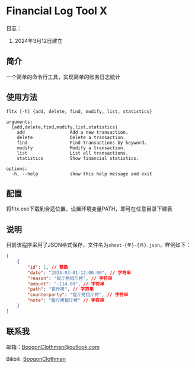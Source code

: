 # Financial Log Tool X

日志：

1. 2024年3月12日建立

## 简介

一个简单的命令行工具，实现简单的账务日志统计

## 使用方法

```
fltx [-h] {add, delete, find, modify, list, statistics}

arguments:
  {add,delete,find,modify,list,statistics}
    add                 Add a new transaction.
    delete              Delete a transaction.
    find                Find transactions by keyword.
    modify              Modify a transaction.
    list                List all transactions.
    statistics          Show financial statistics.

options:
  -h, --help            show this help message and exit
```

## 配置

将fltx.exe下载到合适位置，设置环境变量PATH，即可在任意目录下建表

## 说明

目前该程序采用了JSON格式保存，文件名为```sheet-{年}-{月}.json```，样例如下：
```json
[
    {
        "id": 1, // 整数
        "date": "2024-03-01-12:00:00", // 字符串
        "reason": "锟斤拷锟斤拷", // 字符串
        "amount": "-114.00", // 字符串
        "path": "锟斤拷", // 字符串
        "counterparty": "锟斤拷锟斤拷", // 字符串
        "note": "锟斤拷锟斤拷" // 字符串
    }
]
```

## 联系我

邮箱：[BoogonClothman@outlook.com](mailto:BoogonClothman@outlook.com)

Bilibili: [BoogonClothman](https://space.bilibili.com/3546377082636530)

